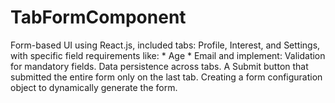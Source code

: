 # TabFormComponent
Form-based UI using React.js, included tabs: Profile, Interest, and Settings, with specific field requirements like:  * Age  * Email and implement: Validation for mandatory fields. Data persistence across tabs. A Submit button that submitted the entire form only on the last tab. Creating a form configuration object to dynamically generate the form.
